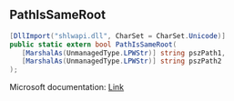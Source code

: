 ## PathIsSameRoot

```csharp
[DllImport("shlwapi.dll", CharSet = CharSet.Unicode)]
public static extern bool PathIsSameRoot(
   [MarshalAs(UnmanagedType.LPWStr)] string pszPath1,
   [MarshalAs(UnmanagedType.LPWStr)] string pszPath2
);
```

Microsoft documentation: [Link](https://docs.microsoft.com/en-us/windows/win32/api/shlwapi/nf-shlwapi-pathissamerootw)
